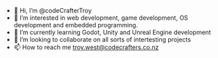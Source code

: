 - 👋 Hi, I’m @codeCrafterTroy
- 👀 I’m interested in web development, game development, OS development and embedded programming.
- 🌱 I’m currently learning Godot, Unity and Unreal Engine development
- 💞️ I’m looking to collaborate on all sorts of intertesting projects
- 📫 How to reach me troy.west@codecrafters.co.nz

<!---
codeCrafterTroy/codeCrafterTroy is a ✨ special ✨ repository because its `README.md` (this file) appears on your GitHub profile.
You can click the Preview link to take a look at your changes.
--->
